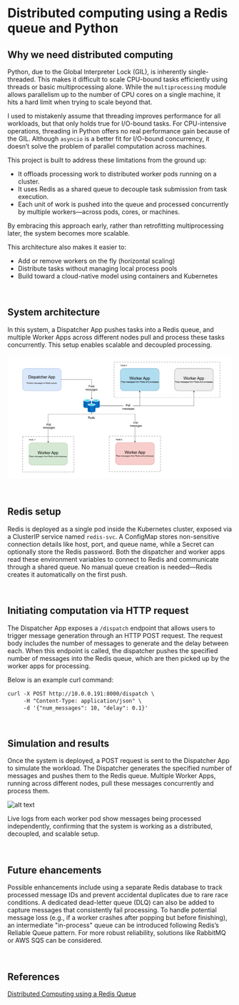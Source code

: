 # Distributed computing using a Redis queue and Python

## Why we need distributed computing

Python, due to the Global Interpreter Lock (GIL), is inherently single-threaded. This makes it difficult to scale CPU-bound tasks efficiently using threads or basic multiprocessing alone. While the `multiprocessing` module allows parallelism up to the number of CPU cores on a single machine, it hits a hard limit when trying to scale beyond that.

I used to mistakenly assume that threading improves performance for all workloads, but that only holds true for I/O-bound tasks. For CPU-intensive operations, threading in Python offers no real performance gain because of the GIL. Although `asyncio` is a better fit for I/O-bound concurrency, it doesn’t solve the problem of parallel computation across machines.

This project is built to address these limitations from the ground up:
* It offloads processing work to distributed worker pods running on a cluster.
* It uses Redis as a shared queue to decouple task submission from task execution.
* Each unit of work is pushed into the queue and processed concurrently by multiple workers—across pods, cores, or machines.

By embracing this approach early, rather than retrofitting multiprocessing later, the system becomes more scalable.

This architecture also makes it easier to:
* Add or remove workers on the fly (horizontal scaling)
* Distribute tasks without managing local process pools
* Build toward a cloud-native model using containers and Kubernetes

<br>

## System architecture

In this system, a Dispatcher App pushes tasks into a Redis queue, and multiple Worker Apps across different nodes pull and process these tasks concurrently. This setup enables scalable and decoupled processing.

![alt text](https://github.com/siddhesh2263/distributed-computing-redis-python/blob/main/assets/architecture.png?raw=true)

<br>

## Redis setup

Redis is deployed as a single pod inside the Kubernetes cluster, exposed via a ClusterIP service named `redis-svc`. A ConfigMap stores non-sensitive connection details like host, port, and queue name, while a Secret can optionally store the Redis password. Both the dispatcher and worker apps read these environment variables to connect to Redis and communicate through a shared queue. No manual queue creation is needed—Redis creates it automatically on the first push.

<br>

## Initiating computation via HTTP request

The Dispatcher App exposes a `/dispatch` endpoint that allows users to trigger message generation through an HTTP POST request. The request body includes the number of messages to generate and the delay between each. When this endpoint is called, the dispatcher pushes the specified number of messages into the Redis queue, which are then picked up by the worker apps for processing.

Below is an example curl command:
```
curl -X POST http://10.0.0.191:8000/dispatch \
     -H "Content-Type: application/json" \
     -d '{"num_messages": 10, "delay": 0.1}'
```

<br>

## Simulation and results

Once the system is deployed, a POST request is sent to the Dispatcher App to simulate the workload. The Dispatcher generates the specified number of messages and pushes them to the Redis queue. Multiple Worker Apps, running across different nodes, pull these messages concurrently and process them.

![alt text](https://github.com/siddhesh2263/distributed-computing-redis-python/blob/main/assets/simulation.gif?raw=true)

Live logs from each worker pod show messages being processed independently, confirming that the system is working as a distributed, decoupled, and scalable setup.

<br>

## Future ehancements

Possible enhancements include using a separate Redis database to track processed message IDs and prevent accidental duplicates due to rare race conditions. A dedicated dead-letter queue (DLQ) can also be added to capture messages that consistently fail processing. To handle potential message loss (e.g., if a worker crashes after popping but before finishing), an intermediate "in-process" queue can be introduced following Redis’s Reliable Queue pattern. For more robust reliability, solutions like RabbitMQ or AWS SQS can be considered.

<br>

## References

[Distributed Computing using a Redis Queue](https://www.youtube.com/watch?v=XCSARhkRg7g)